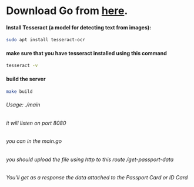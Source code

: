 # Download Go from [here](https://go.dev/).

#### Install Tesseract (a model for detecting text from images):
```sh
sudo apt install tesseract-ocr
```

#### make sure that you have tesseract installed using this command
```sh
tesseract -v
```

#### build the server
```sh
make build
```

###### Usage: ./main
###### it will listen on port 8080
###### you can in the main.go

###### you should upload the file using http to this route /get-passport-data
###### You'll get as a response the data attached to the Passport Card or ID Card
